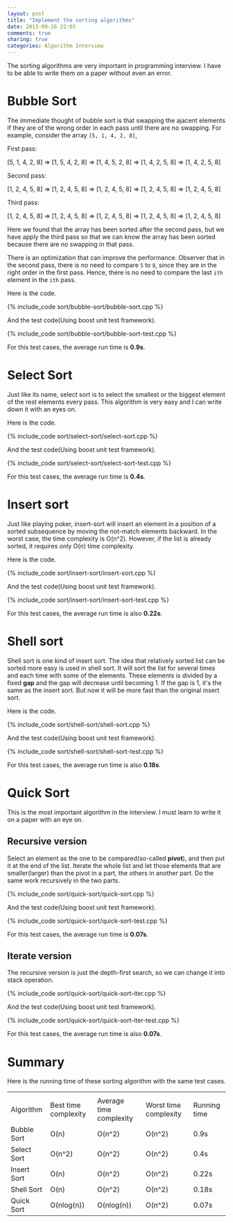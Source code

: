 ```yaml
---
layout: post
title: "Implement the sorting algorithms"
date: 2013-09-26 22:03
comments: true
sharing: true
categories: Algorithm Interview
---
```


The sorting algorithms are very important in programming interview. I have
to be able to write them on a paper without even an error.

Bubble Sort
=================
The immediate thought of bubble sort is that swapping the ajacent elements
if they are of the wrong order in each pass until there are no swapping.
For example, consider the array ``[5, 1, 4, 2, 8]``,

First pass:

[5, 1, 4, 2, 8] => [1, 5, 4, 2, 8] => [1, 4, 5, 2, 8] => [1, 4, 2, 5, 8]
=> [1, 4, 2, 5, 8]

Second pass:

[1, 2, 4, 5, 8] => [1, 2, 4, 5, 8] => [1, 2, 4, 5, 8] => [1, 2, 4, 5, 8]
=> [1, 2, 4, 5, 8]

Third pass:

[1, 2, 4, 5, 8] => [1, 2, 4, 5, 8] => [1, 2, 4, 5, 8] => [1, 2, 4, 5, 8]
=> [1, 2, 4, 5, 8]

Here we found that the array has been sorted after the second pass, but we
have apply the third pass so that we can know the array has been sorted
because there are no swapping in that pass.

There is an optimization that can improve the performance. Observer that
in the second pass, there is no need to compare ``5`` to ``8``, since they
are in the right order in the first pass. Hence, there is no need to compare
the last ``ith`` element in the ``ith`` pass.

Here is the code.

{% include_code sort/bubble-sort/bubble-sort.cpp %}

And the test code(Using boost unit test framework).

{% include_code sort/bubble-sort/bubble-sort-test.cpp %}

For this test cases, the average run time is **0.9s**.

Select Sort
==================
Just like its name, select sort is to select the smallest or the biggest
element of the rest elements every pass. This algorithm is very easy and
I can write down it with an eyes on.

Here is the code.

{% include_code sort/select-sort/select-sort.cpp %}

And the test code(Using boost unit test framework).

{% include_code sort/select-sort/select-sort-test.cpp %}

For this test cases, the average run time is **0.4s**.

Insert sort
=================
Just like playing poker, insert-sort will insert an element in a position
of a sorted subsequence by moving the not-match elements backward. In the
worst case, the time complexity is O(n^2). However, if the list is already
sorted, it requires only O(n) time complexity.

Here is the code.

{% include_code sort/insert-sort/insert-sort.cpp %}

And the test code(Using boost unit test framework).

{% include_code sort/insert-sort/insert-sort-test.cpp %}

For this test cases, the average run time is also **0.22s**.

Shell sort
=================
Shell sort is one kind of insert sort. The idea that relatively sorted list can
be sorted more easy is used in shell sort. It will sort the list for several
times and each time with some of the elements. These elements is divided by
a fixed **gap** and the gap will decrease until becoming 1. If the gap is 1,
it's the same as the insert sort. But now it will be more fast than the original
insert sort.

Here is the code.

{% include_code sort/shell-sort/shell-sort.cpp %}

And the test code(Using boost unit test framework).

{% include_code sort/shell-sort/shell-sort-test.cpp %}

For this test cases, the average run time is also **0.18s**.

Quick Sort
=================
This is the most important algorithm in the interview. I must learn to write
it on a paper with an eye on.

Recursive version
---------------------
Select an element as the one to be compared(so-called **pivot**), and then put
it at the end of the list. Iterate the whole list and let those elements that
are smaller(larger) than the pivot in a part, the others in another part. Do
the same work recursively in the two parts.

{% include_code sort/quick-sort/quick-sort.cpp %}

And the test code(Using boost unit test framework).

{% include_code sort/quick-sort/quick-sort-test.cpp %}

For this test cases, the average run time is **0.07s**.

Iterate version
---------------------
The recursive version is just the depth-first search, so we can change it
into stack operation.

{% include_code sort/quick-sort/quick-sort-iter.cpp %}

And the test code(Using boost unit test framework).

{% include_code sort/quick-sort/quick-sort-iter-test.cpp %}

For this test cases, the average run time is also **0.07s**.

Summary
=================
Here is the running time of these sorting algorithm with the same test cases.

<table>
  <th><tr>
    <td>Algorithm</td><td>Best time complexity</td>
    <td>Average time complexity</td><td>Worst time complexity</td>
    <td>Running time</td>
  </tr></th>
  <tr>
    <td>Bubble Sort</td><td>O(n)</td><td>O(n^2)</td><td>O(n^2)</td>
    <td>0.9s</td>
  </tr>
  <tr>
    <td>Select Sort</td><td>O(n^2)</td><td>O(n^2)</td><td>O(n^2)</td>
    <td>0.4s</td>
  </tr>
  <tr>
    <td>Insert Sort</td><td>O(n)</td><td>O(n^2)</td><td>O(n^2)</td>
    <td>0.22s</td>
  </tr>
  <tr>
    <td>Shell Sort</td><td>O(n)</td><td>O(n^2)</td><td>O(n^2)</td>
    <td>0.18s</td>
  </tr>
  <tr>
    <td>Quick Sort</td><td>O(nlog(n))</td><td>O(nlog(n))</td><td>O(n^2)</td>
    <td>0.07s</td>
  </tr>
</table>

  
